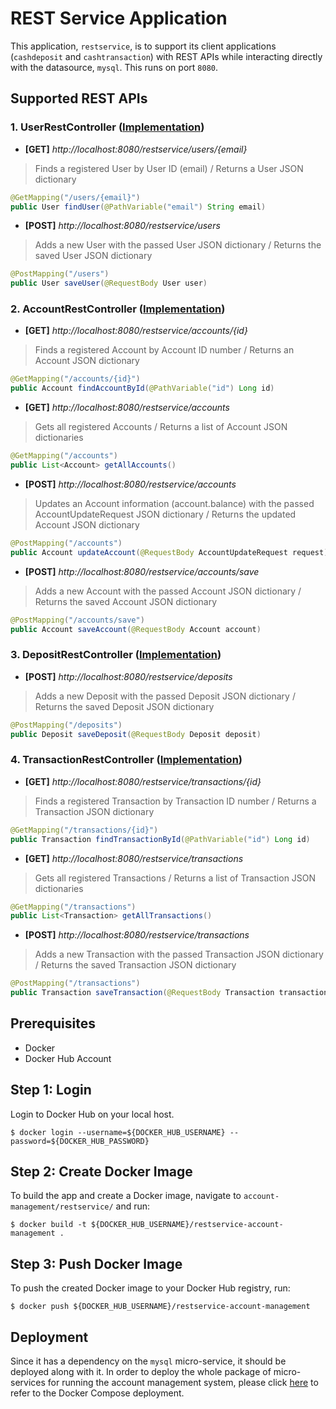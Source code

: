 # REST Service Application

This application, `restservice`, is to support its client applications (`cashdeposit` and `cashtransaction`) with REST APIs while interacting directly with the datasource, `mysql`.
This runs on port `8080`.

## Supported REST APIs

### 1. UserRestController ([Implementation](https://github.com/junh-ki/account-management/blob/main/restservice/src/main/java/com/jun/restservice/controllers/UserRestController.java))

- **[GET]** *http://localhost:8080/restservice/users/{email}*

> Finds a registered User by User ID (email) / Returns a User JSON dictionary

```Java
@GetMapping("/users/{email}")
public User findUser(@PathVariable("email") String email)
```

- **[POST]** *http://localhost:8080/restservice/users*

> Adds a new User with the passed User JSON dictionary / Returns the saved User JSON dictionary

```Java
@PostMapping("/users")
public User saveUser(@RequestBody User user)
```

### 2. AccountRestController ([Implementation](https://github.com/junh-ki/account-management/blob/main/restservice/src/main/java/com/jun/restservice/controllers/AccountRestController.java))

- **[GET]** *http://localhost:8080/restservice/accounts/{id}*

> Finds a registered Account by Account ID number / Returns an Account JSON dictionary

```Java
@GetMapping("/accounts/{id}")
public Account findAccountById(@PathVariable("id") Long id)
```

- **[GET]** *http://localhost:8080/restservice/accounts*

> Gets all registered Accounts / Returns a list of Account JSON dictionaries

```Java
@GetMapping("/accounts")
public List<Account> getAllAccounts()
```

- **[POST]** *http://localhost:8080/restservice/accounts*

> Updates an Account information (account.balance) with the passed AccountUpdateRequest JSON dictionary / Returns the updated Account JSON dictionary

```Java
@PostMapping("/accounts")
public Account updateAccount(@RequestBody AccountUpdateRequest request)
```

- **[POST]** *http://localhost:8080/restservice/accounts/save*

> Adds a new Account with the passed Account JSON dictionary / Returns the saved Account JSON dictionary

```Java
@PostMapping("/accounts/save")
public Account saveAccount(@RequestBody Account account)
```

### 3. DepositRestController ([Implementation](https://github.com/junh-ki/account-management/blob/main/restservice/src/main/java/com/jun/restservice/controllers/DepositRestController.java))

- **[POST]** *http://localhost:8080/restservice/deposits*

> Adds a new Deposit with the passed Deposit JSON dictionary / Returns the saved Deposit JSON dictionary

```Java
@PostMapping("/deposits")
public Deposit saveDeposit(@RequestBody Deposit deposit)
```

### 4. TransactionRestController ([Implementation](https://github.com/junh-ki/account-management/blob/main/restservice/src/main/java/com/jun/restservice/controllers/TransactionRestController.java))

- **[GET]** *http://localhost:8080/restservice/transactions/{id}*

> Finds a registered Transaction by Transaction ID number / Returns a Transaction JSON dictionary

```Java
@GetMapping("/transactions/{id}")
public Transaction findTransactionById(@PathVariable("id") Long id)
```

- **[GET]** *http://localhost:8080/restservice/transactions*

> Gets all registered Transactions / Returns a list of Transaction JSON dictionaries

```Java
@GetMapping("/transactions")
public List<Transaction> getAllTransactions()
```

- **[POST]** *http://localhost:8080/restservice/transactions*

> Adds a new Transaction with the passed Transaction JSON dictionary / Returns the saved Transaction JSON dictionary

```Java
@PostMapping("/transactions")
public Transaction saveTransaction(@RequestBody Transaction transaction)
```

## Prerequisites

* Docker
* Docker Hub Account

## Step 1: Login

Login to Docker Hub on your local host.

~~~
$ docker login --username=${DOCKER_HUB_USERNAME} --password=${DOCKER_HUB_PASSWORD}
~~~

## Step 2: Create Docker Image

To build the app and create a Docker image, navigate to `account-management/restservice/` and run:

~~~
$ docker build -t ${DOCKER_HUB_USERNAME}/restservice-account-management .
~~~

## Step 3: Push Docker Image

To push the created Docker image to your Docker Hub registry, run:

~~~
$ docker push ${DOCKER_HUB_USERNAME}/restservice-account-management
~~~

## Deployment

Since it has a dependency on the `mysql` micro-service, it should be deployed along with it. In order to deploy the whole package of micro-services for running the account management system, please click [here](https://github.com/junh-ki/account-management/tree/main/docker-compose) to refer to the Docker Compose deployment.
